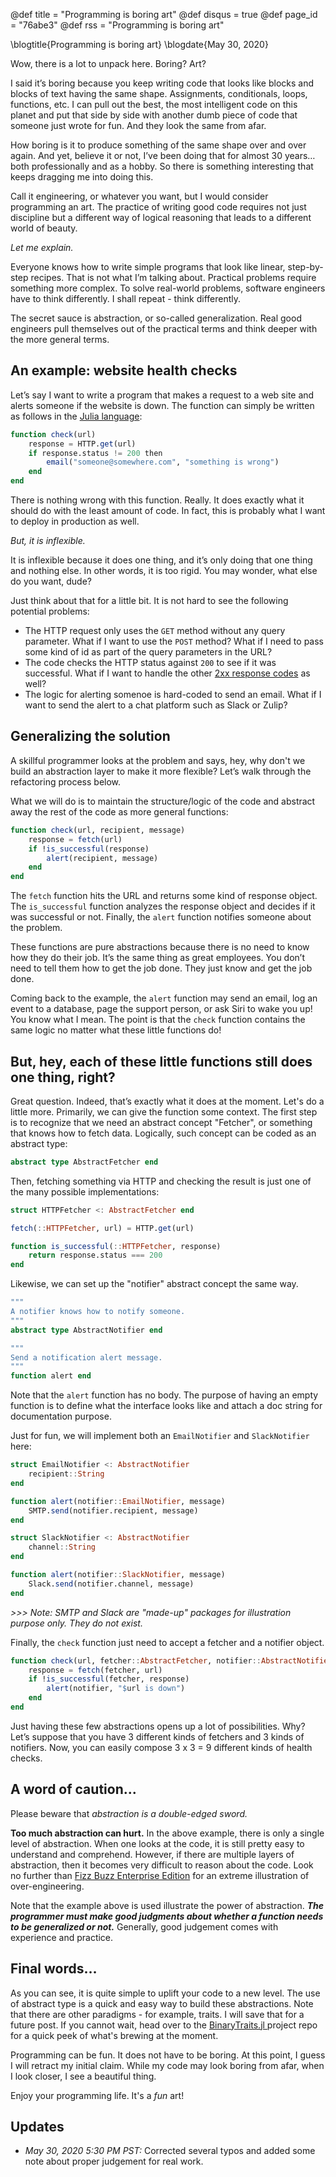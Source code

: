 @def title = "Programming is boring art"
@def disqus = true
@def page_id = "76abe3"
@def rss = "Programming is boring art"

\blogtitle{Programming is boring art}
\blogdate{May 30, 2020}


Wow, there is a lot to unpack here.  Boring?  Art?

I said it’s boring because you keep writing code that looks like blocks and blocks of text having the same shape.  Assignments, conditionals, loops, functions, etc.  I can pull out the best, the most intelligent code on this planet and put that side by side with another dumb piece of code that someone just wrote for fun.  And they look the same from afar.  

How boring is it to produce something of the same shape over and over again.  And yet, believe it or not, I’ve been doing that for almost 30 years… both professionally and as a hobby.  So there is something interesting that keeps dragging me into doing this.

Call it engineering, or whatever you want, but I would consider programming an art. The practice of writing good code requires not just discipline but a different way of logical reasoning that leads to a different world of beauty.

_Let me explain._

Everyone knows how to write simple programs that look like linear, step-by-step recipes. That is not what I’m talking about. Practical problems require something more complex. To solve real-world problems, software engineers have to think differently.  I shall repeat - think differently.

The secret sauce is abstraction, or so-called generalization. Real good engineers pull themselves out of the practical terms and think deeper with the more general terms.

## An example: website health checks

Let’s say I want to write a program that makes a request to a web site and alerts someone if the website is down.  The function can simply be written as follows in the [Julia language](https://julialang.org/):

```julia
function check(url)
    response = HTTP.get(url)
    if response.status != 200 then
        email("someone@somewhere.com", "something is wrong")
    end
end
```

There is nothing wrong with this function.  Really.  It does exactly what it should do with the least amount of code.  In fact, this is probably what I want to deploy in production as well.

_But, it is inflexible._

It is inflexible because it does one thing, and it’s only doing that one thing and nothing else.  In other words, it is too rigid.  You may wonder, what else do you want, dude?  

Just think about that for a little bit.  It is not hard to see the following potential problems:
* The HTTP request only uses the `GET` method without any query parameter.  What if I want to use the `POST` method?  What if I need to pass some kind of id as part of the query parameters in the URL?
* The code checks the HTTP status against `200` to see if it was successful. What if I want to handle the other [2xx response codes](https://en.wikipedia.org/wiki/List_of_HTTP_status_codes#2xx_Success) as well?
* The logic for alerting somenoe is hard-coded to send an email.  What if I want to send the alert to a chat platform such as Slack or Zulip?

## Generalizing the solution

A skillful programmer looks at the problem and says, hey, why don't we build an abstraction layer to make it more flexible? Let’s walk through the refactoring process below.

What we will do is to maintain the structure/logic of the code and abstract away the rest of the code as more general functions:

```julia
function check(url, recipient, message)
    response = fetch(url)
    if !is_successful(response)
        alert(recipient, message)
    end
end
```

The `fetch` function hits the URL and returns some kind of response object.  The `is_successful` function analyzes the response object and decides if it was successful or not.  Finally, the `alert` function notifies someone about the problem.  

These functions are pure abstractions because there is no need to know how they do their job.  It’s the same thing as great employees.  You don’t need to tell them how to get the job done.  They just know and get the job done.

Coming back to the example, the `alert` function may send an email, log an event to a database, page the support person, or ask Siri to wake you up!   You know what I mean. The point is that the `check` function contains the same logic no matter what these little functions do!

## But, hey, each of these little functions still does one thing, right?

Great question.  Indeed, that’s exactly what it does at the moment.  Let's do a little more.  Primarily, we can give the function some context.  The first step is to recognize that we need an abstract concept "Fetcher", or something that knows how to fetch data. Logically, such concept can be coded as an abstract type: 

```julia
abstract type AbstractFetcher end
```

Then, fetching something via HTTP and checking the result is just one of the many possible implementations:

```julia
struct HTTPFetcher <: AbstractFetcher end

fetch(::HTTPFetcher, url) = HTTP.get(url)

function is_successful(::HTTPFetcher, response) 
    return response.status === 200
end
```

Likewise, we can set up the "notifier" abstract concept the same way.  

```julia
"""
A notifier knows how to notify someone.
"""
abstract type AbstractNotifier end

"""
Send a notification alert message.
"""
function alert end
```

Note that the `alert` function has no body.  The purpose of having an empty function 
is to define what the interface looks like and attach a doc string for documentation purpose.

Just for fun, we will implement both an `EmailNotifier` and `SlackNotifier` here:

```julia
struct EmailNotifier <: AbstractNotifier 
    recipient::String
end

function alert(notifier::EmailNotifier, message)
    SMTP.send(notifier.recipient, message)
end

struct SlackNotifier <: AbstractNotifier 
    channel::String
end

function alert(notifier::SlackNotifier, message)
    Slack.send(notifier.channel, message)
end
```

_>>> Note: SMTP and Slack are "made-up" packages for illustration purpose only.
They do not exist._

Finally, the `check` function just need to accept a fetcher and a notifier
object.

```julia
function check(url, fetcher::AbstractFetcher, notifier::AbstractNotifier)
    response = fetch(fetcher, url)
    if !is_successful(fetcher, response)
        alert(notifier, "$url is down")
    end
end
```

Just having these few abstractions opens up a lot of possibilities.  Why?  Let’s suppose that you have 3 different kinds of fetchers and 3 kinds of notifiers.  Now, you can easily compose 3 x 3 = 9 different kinds of health checks.

## A word of caution...
 
Please beware that _abstraction is a double-edged sword._

**Too much abstraction can hurt.**  In the above example, there is only a single level of abstraction.  When one looks at the code, it is still pretty easy to understand and comprehend.  However, if there are multiple layers of abstraction, then it becomes very difficult to reason about the code.  Look no further than [Fizz Buzz Enterprise Edition](https://github.com/EnterpriseQualityCoding/FizzBuzzEnterpriseEdition) for an extreme illustration of over-engineering.

Note that the example above is used illustrate the power of abstraction. **_The programmer must make good judgments about whether a function needs to be generalized or not._**  Generally, good judgement comes with experience and practice.

## Final words…

As you can see, it is quite simple to uplift your code to a new level. The use of abstract type is a quick and easy way to build these abstractions.  Note that there are other paradigms - for example, traits.  I will save that for a future post.  If you cannot wait, head over to the [BinaryTraits.jl ](https://github.com/tk3369/BinaryTraits.jl) project repo for a quick peek of what's brewing at the moment.

Programming can be fun.  It does not have to be boring.  At this point, I guess I will retract my initial claim.  While my code may look boring from afar, when I look closer, I see a beautiful thing.

Enjoy your programming life.  It's a *fun* art!

## Updates

- *May 30, 2020 5:30 PM PST:*  Corrected several typos and added some note about proper judgement for real work.
